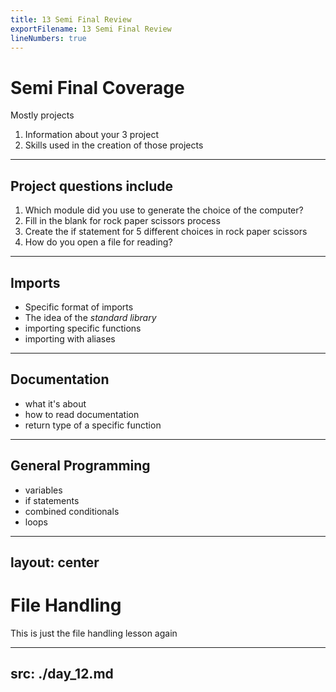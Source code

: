 ```yaml
---
title: 13 Semi Final Review
exportFilename: 13 Semi Final Review
lineNumbers: true
---
```


# Semi Final Coverage
Mostly projects

1. Information about your 3 project
2. Skills used in the creation of those projects

---

## Project questions include

1. Which module did you use to generate the choice of the computer?
2. Fill in the blank for rock paper scissors process
3. Create the if statement for 5 different choices in rock paper scissors
4. How do you open a file for reading?

---

## Imports

- Specific format of imports
- The idea of the *standard library*
- importing specific functions
- importing with aliases

---

## Documentation

- what it's about
- how to read documentation
- return type of a specific function

---

## General Programming

- variables
- if statements
- combined conditionals
- loops

---
layout: center
---

# File Handling
This is just the file handling lesson again

---
src: ./day_12.md
---

